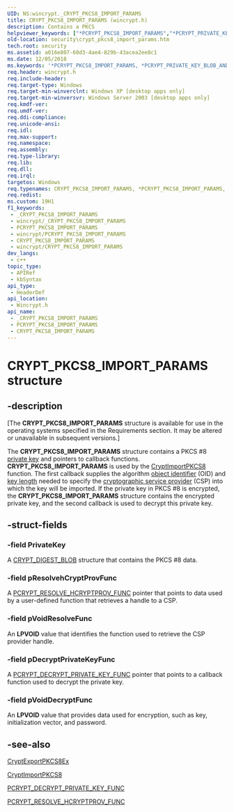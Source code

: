 ```yaml
---
UID: NS:wincrypt._CRYPT_PKCS8_IMPORT_PARAMS
title: CRYPT_PKCS8_IMPORT_PARAMS (wincrypt.h)
description: Contains a PKCS
helpviewer_keywords: ["*PCRYPT_PKCS8_IMPORT_PARAMS","*PCRYPT_PRIVATE_KEY_BLOB_AND_PARAMS","CRYPT_PKCS8_IMPORT_PARAMS","CRYPT_PKCS8_IMPORT_PARAMS structure [Security]","CRYPT_PRIVATE_KEY_BLOB_AND_PARAMS","CRYPT_PRIVATE_KEY_BLOB_AND_PARAMS structure [Security]","PCRYPT_PKCS8_IMPORT_PARAMS","PCRYPT_PKCS8_IMPORT_PARAMS structure pointer [Security]","PCRYPT_PRIVATE_KEY_BLOB_AND_PARAMS","PCRYPT_PRIVATE_KEY_BLOB_AND_PARAMS structure pointer [Security]","security.crypt_pkcs8_import_params","wincrypt/CRYPT_PKCS8_IMPORT_PARAMS","wincrypt/CRYPT_PRIVATE_KEY_BLOB_AND_PARAMS","wincrypt/PCRYPT_PKCS8_IMPORT_PARAMS","wincrypt/PCRYPT_PRIVATE_KEY_BLOB_AND_PARAMS"]
old-location: security\crypt_pkcs8_import_params.htm
tech.root: security
ms.assetid: a016e807-60d3-4ae4-829b-43acea2ee8c1
ms.date: 12/05/2018
ms.keywords: '*PCRYPT_PKCS8_IMPORT_PARAMS, *PCRYPT_PRIVATE_KEY_BLOB_AND_PARAMS, CRYPT_PKCS8_IMPORT_PARAMS, CRYPT_PKCS8_IMPORT_PARAMS structure [Security], CRYPT_PRIVATE_KEY_BLOB_AND_PARAMS, CRYPT_PRIVATE_KEY_BLOB_AND_PARAMS structure [Security], PCRYPT_PKCS8_IMPORT_PARAMS, PCRYPT_PKCS8_IMPORT_PARAMS structure pointer [Security], PCRYPT_PRIVATE_KEY_BLOB_AND_PARAMS, PCRYPT_PRIVATE_KEY_BLOB_AND_PARAMS structure pointer [Security], security.crypt_pkcs8_import_params, wincrypt/CRYPT_PKCS8_IMPORT_PARAMS, wincrypt/CRYPT_PRIVATE_KEY_BLOB_AND_PARAMS, wincrypt/PCRYPT_PKCS8_IMPORT_PARAMS, wincrypt/PCRYPT_PRIVATE_KEY_BLOB_AND_PARAMS'
req.header: wincrypt.h
req.include-header: 
req.target-type: Windows
req.target-min-winverclnt: Windows XP [desktop apps only]
req.target-min-winversvr: Windows Server 2003 [desktop apps only]
req.kmdf-ver: 
req.umdf-ver: 
req.ddi-compliance: 
req.unicode-ansi: 
req.idl: 
req.max-support: 
req.namespace: 
req.assembly: 
req.type-library: 
req.lib: 
req.dll: 
req.irql: 
targetos: Windows
req.typenames: CRYPT_PKCS8_IMPORT_PARAMS, *PCRYPT_PKCS8_IMPORT_PARAMS, CRYPT_PRIVATE_KEY_BLOB_AND_PARAMS, *PCRYPT_PRIVATE_KEY_BLOB_AND_PARAMS
req.redist: 
ms.custom: 19H1
f1_keywords:
 - _CRYPT_PKCS8_IMPORT_PARAMS
 - wincrypt/_CRYPT_PKCS8_IMPORT_PARAMS
 - PCRYPT_PKCS8_IMPORT_PARAMS
 - wincrypt/PCRYPT_PKCS8_IMPORT_PARAMS
 - CRYPT_PKCS8_IMPORT_PARAMS
 - wincrypt/CRYPT_PKCS8_IMPORT_PARAMS
dev_langs:
 - c++
topic_type:
 - APIRef
 - kbSyntax
api_type:
 - HeaderDef
api_location:
 - Wincrypt.h
api_name:
 - _CRYPT_PKCS8_IMPORT_PARAMS
 - PCRYPT_PKCS8_IMPORT_PARAMS
 - CRYPT_PKCS8_IMPORT_PARAMS
---
```


# CRYPT_PKCS8_IMPORT_PARAMS structure


## -description

<p class="CCE_Message">[The <b>CRYPT_PKCS8_IMPORT_PARAMS</b> structure is available for use in the operating systems specified in the Requirements section. It may be altered or unavailable in subsequent versions.]

The <b>CRYPT_PKCS8_IMPORT_PARAMS</b> structure contains a PKCS #8 <a href="/windows/desktop/SecGloss/p-gly">private key</a> and pointers to callback
functions. <b>CRYPT_PKCS8_IMPORT_PARAMS</b> is used by the <a href="/windows/desktop/api/wincrypt/nf-wincrypt-cryptimportpkcs8">CryptImportPKCS8</a> function. The first callback supplies the algorithm <a href="/windows/desktop/SecGloss/o-gly">object identifier</a> (OID) and <a href="/windows/desktop/SecGloss/k-gly">key length</a> needed to  specify the <a href="/windows/desktop/SecGloss/c-gly">cryptographic service provider</a> (CSP) into which the key will be imported. If the private key in PKCS #8 is encrypted, the <b>CRYPT_PKCS8_IMPORT_PARAMS</b> structure contains the encrypted private key, and the second callback is used to decrypt this private key.

## -struct-fields

### -field PrivateKey

A <a href="/previous-versions/windows/desktop/legacy/aa381414(v=vs.85)">CRYPT_DIGEST_BLOB</a> structure that contains the PKCS #8 data.

### -field pResolvehCryptProvFunc

A <a href="/windows/desktop/api/wincrypt/nc-wincrypt-pcrypt_resolve_hcryptprov_func">PCRYPT_RESOLVE_HCRYPTPROV_FUNC</a> pointer  that points to data used by a user-defined function that retrieves a handle to a CSP.

### -field pVoidResolveFunc

An  <b>LPVOID</b>  value that identifies the function used to retrieve the CSP provider handle.

### -field pDecryptPrivateKeyFunc

A <a href="/windows/desktop/api/wincrypt/nc-wincrypt-pcrypt_decrypt_private_key_func">PCRYPT_DECRYPT_PRIVATE_KEY_FUNC</a> pointer that points to  a callback function used to decrypt the private key.

### -field pVoidDecryptFunc

An <b>LPVOID</b> value that provides data used for encryption, such as key, initialization vector, and password.

## -see-also

<a href="/windows/desktop/api/wincrypt/nf-wincrypt-cryptexportpkcs8ex">CryptExportPKCS8Ex</a>



<a href="/windows/desktop/api/wincrypt/nf-wincrypt-cryptimportpkcs8">CryptImportPKCS8</a>



<a href="/windows/desktop/api/wincrypt/nc-wincrypt-pcrypt_decrypt_private_key_func">PCRYPT_DECRYPT_PRIVATE_KEY_FUNC</a>



<a href="/windows/desktop/api/wincrypt/nc-wincrypt-pcrypt_resolve_hcryptprov_func">PCRYPT_RESOLVE_HCRYPTPROV_FUNC</a>

